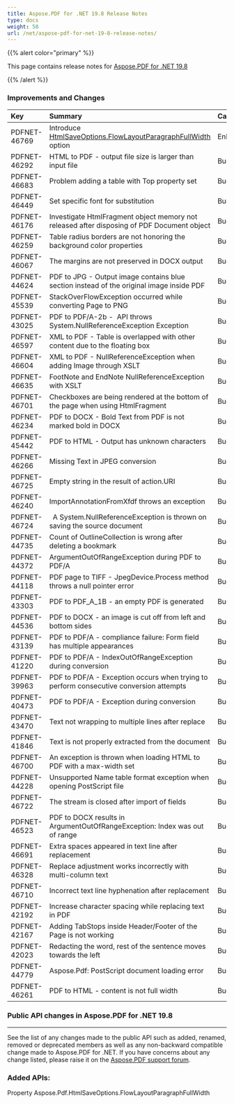 ```yaml
---
title: Aspose.PDF for .NET 19.8 Release Notes
type: docs
weight: 50
url: /net/aspose-pdf-for-net-19-8-release-notes/
---
```


{{% alert color="primary" %}} 

This page contains release notes for [Aspose.PDF for .NET 19.8](https://www.nuget.org/packages/Aspose.Pdf/19.8.0)

{{% /alert %}} 
### **Improvements and Changes**

|**Key**|**Summary**|**Category**|
| :- | :- | :- |
|PDFNET-46769|Introduce [HtmlSaveOptions.FlowLayoutParagraphFullWidth](/pdf/net/convert-pdf-file-into-html-format/#convertpdffileintohtmlformat-pdftohtmlwithfullcontentwidth) option|Enhancement|
|PDFNET-46292|HTML to PDF - output file size is larger than input file|Bug|
|PDFNET-46683|Problem adding a table with Top property set|Bug|
|PDFNET-46449|Set specific font for substitution|Bug|
|PDFNET-46176|Investigate HtmlFragment object memory not released after disposing of PDF Document object|Bug|
|PDFNET-46259|Table radius borders are not honoring the background color properties|Bug|
|PDFNET-46067|The margins are not preserved in DOCX output|Bug|
|PDFNET-44624|PDF to JPG - Output image contains blue section instead of the original image inside PDF|Bug|
|PDFNET-45539|StackOverFlowException occurred while converting Page to PNG|Bug|
|PDFNET-43025|PDF to PDF/A-2b -  API throws System.NullReferenceException Exception|Bug|
|PDFNET-46597|XML to PDF - Table is overlapped with other content due to the floating box|Bug|
|PDFNET-46604|XML to PDF - NullReferenceException when adding Image through XSLT|Bug|
|PDFNET-46635|FootNote and EndNote NullReferenceException with XSLT|Bug|
|PDFNET-46701|Checkboxes are being rendered at the bottom of the page when using HtmlFragment|Bug|
|PDFNET-46234|PDF to DOCX - Bold Text from PDF is not marked bold in DOCX|Bug|
|PDFNET-45442|PDF to HTML - Output has unknown characters|Bug|
|PDFNET-46266|Missing Text in JPEG conversion|Bug|
|PDFNET-46725|Empty string in the result of action.URI|Bug|
|PDFNET-46240|ImportAnnotationFromXfdf throws an exception|Bug|
|PDFNET-46724|` `A System.NullReferenceException is thrown on saving the source document|Bug|
|PDFNET-44735|Count of OutlineCollection is wrong after deleting a bookmark|Bug|
|PDFNET-44372|ArgumentOutOfRangeException during PDF to PDF/A|Bug|
|PDFNET-44118|PDF page to TIFF - JpegDevice.Process method throws a null pointer error|Bug|
|PDFNET-43303|PDF to PDF_A_1B - an empty PDF is generated|Bug|
|PDFNET-44536|PDF to DOCX - an image is cut off from left and bottom sides|Bug|
|PDFNET-43139|PDF to PDF/A - compliance failure: Form field has multiple appearances|Bug|
|PDFNET-41220|PDF to PDF/A - IndexOutOfRangeException during conversion|Bug|
|PDFNET-39963|PDF to PDF/A - Exception occurs when trying to perform consecutive conversion attempts|Bug|
|PDFNET-40473|PDF to PDF/A - Exception during conversion|Bug|
|PDFNET-43470|Text not wrapping to multiple lines after replace|Bug|
|PDFNET-41846|Text is not properly extracted from the document|Bug|
|PDFNET-46700|An exception is thrown when loading HTML to PDF with a max-width set|Bug|
|PDFNET-44228|Unsupported Name table format exception when opening PostScript file|Bug|
|PDFNET-46722|The stream is closed after import of fields|Bug|
|PDFNET-46523|PDF to DOCX results in ArgumentOutOfRangeException: Index was out of range|Bug|
|PDFNET-46691|Extra spaces appeared in text line after replacement|Bug|
|PDFNET-46328|Replace adjustment works incorrectly with multi-column text|Bug|
|PDFNET-46710|Incorrect text line hyphenation after replacement|Bug|
|PDFNET-42192|Increase character spacing while replacing text in PDF|Bug|
|PDFNET-42167|Adding TabStops inside Header/Footer of the Page is not working|Bug|
|PDFNET-42023|Redacting the word, rest of the sentence moves towards the left|Bug|
|PDFNET-44779|Aspose.Pdf: PostScript document loading error|Bug|
|PDFNET-46261|PDF to HTML - content is not full width|Bug|
### **Public API changes in Aspose.PDF for .NET 19.8**
-----
See the list of any changes made to the public API such as added, renamed, removed or deprecated members as well as any non-backward compatible change made to Aspose.PDF for .NET. If you have concerns about any change listed, please raise it on the [Aspose.PDF support forum](https://forum.aspose.com/c/pdf).
### **Added APIs:**
Property Aspose.Pdf.HtmlSaveOptions.FlowLayoutParagraphFullWidth


